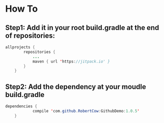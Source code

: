 # How To
## Step1: Add it in your root build.gradle at the end of repositories:
```java
allprojects {
		repositories {
			...
			maven { url 'https://jitpack.io' }
		}
	}
```  
## Step2: Add the dependency at your moudle build.gradle
```java
dependencies {
	        compile 'com.github.RobertCow:GithubDemo:1.0.5'
	}
```
